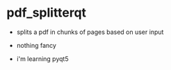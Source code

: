 # pdf_splitterqt

- splits a pdf in chunks of pages based on user input

- nothing fancy

- i'm learning pyqt5
